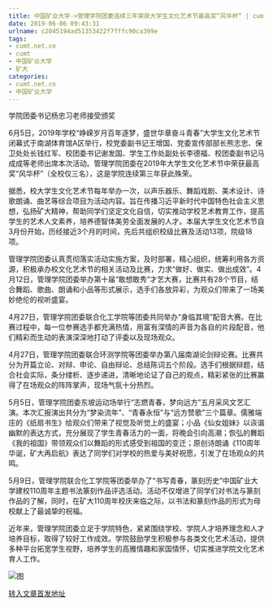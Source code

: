 ```yaml
---
title: 中国矿业大学->管理学院团委连续三年荣获大学生文化艺术节最高奖“风华杯” | cumt.net.cn
date: 2019-06-06 09:43:31
urlname: c2045194ad51353422f7fffc90ca399e
tags: 
- cumt.net.cn
- cumt
- 中国矿业大学
- 矿大
categories:
- cumt.net.cn
- 中国矿业大学
---
```



学院团委书记杨忠习老师接受颁奖

6月5日，2019年学校“峥嵘岁月百年逐梦，盛世华章奋斗青春”大学生文化艺术节闭幕式于南湖体育馆A区举行，校党委副书记王增国、党委宣传部部长熊志忠、保卫处处长钱红军、校团委书记谢发国、学生工作处副处长李德福、校团委副书记马成成等老师出席本次活动。管理学院团委在2019年大学生文化艺术节中荣获最高奖“风华杯”（全校仅三名），这是学院连续第三年获此殊荣。

据悉，校大学生文化艺术节每年举办一次，以声乐器乐、舞蹈戏剧、美术设计、诗歌朗诵、曲艺等综合项目为活动内容。旨在传播习近平新时代中国特色社会主义思想，弘扬矿大精神，帮助同学们坚定文化自信，切实推动学校艺术教育工作，提高学生的艺术人文素养，培养德智体美劳全面发展的人才。本届大学生文化艺术节自3月份开始，历经接近3个月的时间，先后共组织校级比赛及活动13项，院级18项。

管理学院团委认真贯彻落实活动实施方案，及时部署，精心组织，统筹利用各方资源，积极承办校文化艺术节的相关活动及比赛，力求“做好、做实、做出成效”。4月12日，管理学院团委举办第十届“敢想敢秀”才艺大赛，比赛共有28个节目，结合舞蹈、歌曲、朗诵和小品等形式展示，选手们各放异彩，为观众们带来了一场美妙绝伦的视听盛宴。

4月27日，管理学院团委联合化工学院等团委共同举办“身临其境”配音大赛。在比赛过程中，每一位参赛选手都充满热情，用富有深情的声音为各自的片段配音，他们精彩而生动的表演深深地打动了评委以及现场观众。

4月27日，管理学院团委联合环测学院等团委举办第八届南湖论剑辩论赛。比赛共分为开篇立论、对辩、申论、自由辩论、总结陈词五个阶段。选手们根据辩题，结合社会实际，条分缕析、逐步递进，清晰地论证了自己的观点，精彩紧张的比赛赢得了在场观众的阵阵掌声，现场气氛十分热烈。

5月5日，管理学院团委东坡运动场举行“志燃青春，梦向远方”五月采风文艺汇演。本次汇报演出共分为“梦染流年”、“青春永恒”与“远方赞歌”三个篇章。儒雅端庄的《纸扇书生》给观众们带来了视觉及听觉上的盛宴；小品《仙女姐妹》以诙谐幽默的表达方式，充分展现了学生青春活力的一面，将晚会引向高潮；恢弘的舞蹈《我的祖国》带领观众们以舞蹈的形式感受到祖国的变迁；原创诗朗诵《110周年华诞，矿大再启航》表达了同学们对学校的热爱与美好祝愿，引发了在场观众的共鸣。

5月9日，管理学院联合化工学院等团委举办了“书写青春，篆刻历史”中国矿业大学建校110周年主题书法篆刻作品评选活动。活动不仅增进了同学们对书法与篆刻作品的了解，同时，在矿大110周年校庆来临之际，以书法和篆刻作品的形式为母校献上了最诚挚的祝福。

近年来，管理学院团委立足于学院特色，紧紧围绕学校、学院人才培养理念和人才培养目标，取得了较好工作成效。学院鼓励学生积极参与各类文化艺术活动，提供多种平台拓宽学生视野，培养学生的高雅情趣和家国情怀，切实推进学院文化艺术育人工作。



![图](http://xwzx.cumt.edu.cn/_upload/article/images/2e/e5/70a155c04a1ab87a4a086b3600ba/00753e7b-75b2-4610-8f40-2886af188f22.jpg)

[转入文章首发地址](http://xwzx.cumt.edu.cn/10/61/c523a528481/page.htm)